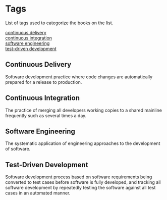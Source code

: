 # Tags

List of tags used to categorize the books on the list.

[continuous delivery](#continuous-delivery)  
[continuous integration](#continuous-integration)  
[software engineering](#software-engineering)  
[test-driven development](#test-driven-development)  

## Continuous Delivery

Software development practice where code changes are automatically prepared for a release to production.

## Continuous Integration

The practice of merging all developers working copies to a shared mainline frequently such as several times a day.

## Software Engineering

The systematic application of engineering approaches to the development of software.

## Test-Driven Development

Software development process based on software requirements being converted to test cases before software is fully developed, and tracking all software development by repeatedly testing the software against all test cases in an automated manner.
